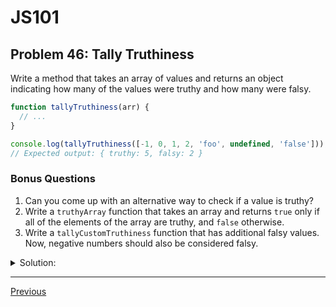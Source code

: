 # JS101
## Problem 46: Tally Truthiness

Write a method that takes an array of values and returns an object indicating how many of the values were truthy and how many were falsy.

```js
function tallyTruthiness(arr) {
  // ...
}

console.log(tallyTruthiness([-1, 0, 1, 2, 'foo', undefined, 'false']));
// Expected output: { truthy: 5, falsy: 2 }
```

### Bonus Questions
1. Can you come up with an alternative way to check if a value is truthy?
2. Write a `truthyArray` function that takes an array and returns `true` only if all of the elements of the array are truthy, and `false` otherwise.
3. Write a `tallyCustomTruthiness` function that has additional falsy values. Now, negative numbers should also be considered falsy.

<details>
<summary>Solution:</summary>

```js
function tallyTruthiness(arr) {
  let tally = { truthy: 0, falsy: 0 };
  
  for (let value of arr) {
    if (value) {
      tally.truthy++;
    } else {
      tally.falsy++;
    }
  }
  
  return tally;
}

// Alternative using forEach
function tallyTruthiness(arr) {
  let tally = { truthy: 0, falsy: 0 };
  
  arr.forEach(value => {
    value ? tally.truthy++ : tally.falsy++;
  });
  
  return tally;
}
```

**Bonus Questions:**

1. Alternative ways to check if a value is truthy:
```js
// Using double NOT
if (!!value) { ... }

// Using Boolean constructor
if (Boolean(value)) { ... }

// Using ternary
value ? 'truthy' : 'falsy'
```

2. `truthyArray` function:
```js
function truthyArray(arr) {
  return arr.every(value => value);
}

// Or more explicitly
function truthyArray(arr) {
  return arr.every(value => Boolean(value));
}

console.log(truthyArray([1, 2, 'hello', true]));  // true
console.log(truthyArray([1, 0, 'hello']));        // false
```

3. `tallyCustomTruthiness` with negative numbers as falsy:
```js
function tallyCustomTruthiness(arr) {
  let tally = { truthy: 0, falsy: 0 };
  
  for (let value of arr) {
    // Check if value is normally falsy OR is a negative number
    if (!value || (typeof value === 'number' && value < 0)) {
      tally.falsy++;
    } else {
      tally.truthy++;
    }
  }
  
  return tally;
}

console.log(tallyCustomTruthiness([-1, 0, 1, 2, 'foo', undefined, 'false']));
// Expected output: { truthy: 3, falsy: 4 }
// (-1 is now falsy, 'false' string is still truthy)
```

</details>

---

[Previous](45.md)


